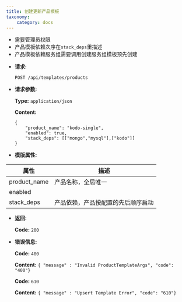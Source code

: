 ```yaml
---
title: 创建更新产品模板
taxonomy:
    category: docs
---
```


- 需要管理员权限
- 产品模板依赖次序在`stack_deps`里描述
- 产品模板依赖服务组需要调用创建服务组模板预先创建

* **请求:**

    `POST /api/templates/products`

* **请求参数:**

	**Type:** `application/json`
	
	**Content:**

    ```
	{
		"product_name": "kodo-single",
		"enabled": true,
		"stack_deps": [["mongo","mysql"],["kodo"]]
	}
	```	
* **模版属性:**

|  属性   |   描述   |
|--------|---------|
|product_name|产品名称，全局唯一|
|enabled||
|stack_deps|产品依赖，产品按配置的先后顺序启动|

* **返回:**

	**Code:** `200`

* **错误信息:**

	**Code:** `400`
  	
  	**Content:** `{ "message" : "Invalid ProductTemplateArgs", "code": "400"}`

	**Code:** `610`
  	
  	**Content:** `{ "message" : "Upsert Template Error", "code": "610"}`
